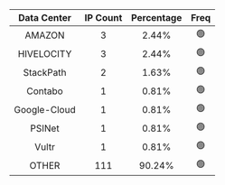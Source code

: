 | Data Center | IP Count | Percentage | Freq |
|:------------:|:--------:|:-----------:|:-----:|
| AMAZON | 3 | 2.44% | 🟢 |
| HIVELOCITY | 3 | 2.44% | 🟢 |
| StackPath | 2 | 1.63% | 🟢 |
| Contabo | 1 | 0.81% | 🟢 |
| Google-Cloud | 1 | 0.81% | 🟢 |
| PSINet | 1 | 0.81% | 🟢 |
| Vultr | 1 | 0.81% | 🟢 |
| OTHER | 111 | 90.24% | 🟢 |